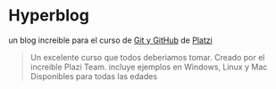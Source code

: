 # Hyperblog
un blog increible para el curso de [Git y GitHub](https://platzi.com/clases/git-github/ "Git y GitHub") de [Platzi](http://platzi.com "Platzi")
>Un excelente curso que todos deberiamos tomar. 
>Creado por el increible Plazi Team.
>incluye ejemplos en Windows, Linux y Mac
>Disponibles para todas las edades
